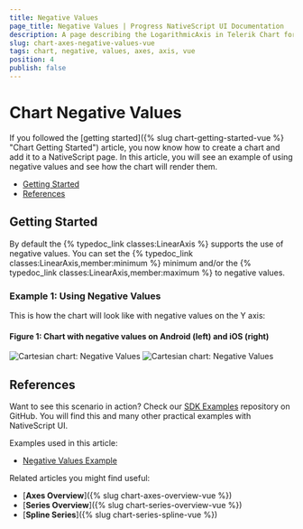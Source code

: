 ```yaml
---
title: Negative Values
page_title: Negative Values | Progress NativeScript UI Documentation
description: A page describing the LogarithmicAxis in Telerik Chart for NativeScript. This article explains the usage of negative values in an axis.
slug: chart-axes-negative-values-vue
tags: chart, negative, values, axes, axis, vue
position: 4
publish: false
---
```


# Chart Negative Values

If you followed the [getting started]({% slug chart-getting-started-vue %} "Chart Getting Started") article, you now know how to create a chart and add it to a NativeScript page. In this article, you will see an example of using negative values and see how the chart will render them.

* [Getting Started](#getting-started)
* [References](#references)

## Getting Started

By default the {% typedoc_link classes:LinearAxis %} supports the use of negative values. You can set the {% typedoc_link classes:LinearAxis,member:minimum %} minimum and/or the {% typedoc_link classes:LinearAxis,member:maximum %} to negative values.

### Example 1: Using Negative Values

<snippet id='chart-negative-values-data-vue'/>

<snippet id='chart-negative-values-vue'/>

This is how the chart will look like with negative values on the Y axis:

#### Figure 1: Chart with negative values on Android (left) and iOS (right)

![Cartesian chart: Negative Values](../../../../ui/img/ns_ui//negative_values_android.png "Negative values in Android.") ![Cartesian chart: Negative Values](../../../../ui/img/ns_ui//negative_values_ios.png "Negative values in iOS.")

## References

Want to see this scenario in action?
Check our [SDK Examples](https://github.com/NativeScript/nativescript-ui-samples-vue) repository on GitHub. You will find this and many other practical examples with NativeScript UI.

Examples used in this article:

* [Negative Values Example](https://github.com/NativeScript/nativescript-ui-samples-vue/tree/master/chart/app/examples/axes/negative-values)

Related articles you might find useful:

* [**Axes Overview**]({% slug chart-axes-overview-vue %})
* [**Series Overview**]({% slug chart-series-overview-vue %})
* [**Spline Series**]({% slug chart-series-spline-vue %})
